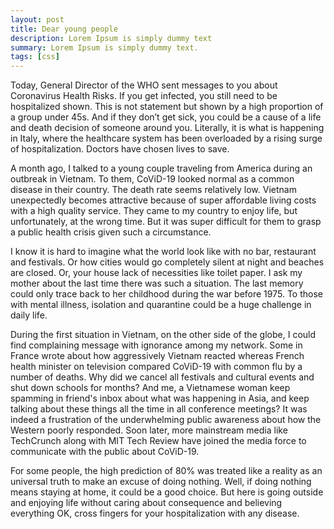 ```yaml
---
layout: post
title: Dear young people
description: Lorem Ipsum is simply dummy text
summary: Lorem Ipsum is simply dummy text.
tags: [css]
---
```


Today, General Director of the WHO sent messages to you about Coronavirus Health Risks. If you get infected, you still need to be hospitalized shown. This is not statement but shown by a high proportion of a group under 45s. And if they don’t get sick, you could be a cause of a life and death decision of someone around you. Literally, it is what is happening in Italy, where the healthcare system has been overloaded by a rising surge of hospitalization. Doctors have chosen lives to save.

A month ago, I talked to a young couple traveling from America during an outbreak in Vietnam. To them, CoViD-19 looked normal as a common disease in their country. The death rate seems relatively low. Vietnam unexpectedly becomes attractive because of super affordable living costs with a high quality service. They came to my country to enjoy life, but unfortunately, at the wrong time. But it was super difficult for them to grasp a public health crisis given such a circumstance.

I know it is hard to imagine what the world look like with no bar, restaurant and festivals. Or how cities would go completely silent at night and beaches are closed. Or, your house lack of necessities like toilet paper. I ask my mother about the last time there was such a situation.  The last memory could only trace back to her childhood during the war before 1975. To those with mental illness, isolation and quarantine could be a huge challenge in daily life.

During the first situation in Vietnam, on the other side of the globe, I could find complaining message with ignorance among my network. Some in France wrote about how aggressively Vietnam reacted whereas French health minister on television compared CoViD-19 with common flu by a number of deaths. Why did we cancel all festivals and cultural events and shut down schools for months? And me, a Vietnamese woman keep spamming in friend's inbox about what was happening in Asia, and keep talking about these things all the time in all conference meetings? It was indeed a frustration of the underwhelming public awareness about how the Western poorly responded. Soon later, more mainstream media like TechCrunch along with MIT Tech Review have joined the media force to communicate with the public about CoViD-19.

For some people, the high prediction of 80% was treated like a reality as an universal truth to make an excuse of doing nothing. Well, if doing nothing means staying at home, it could be a good choice. But here is going outside and enjoying life without caring about consequence and believing everything OK, cross fingers for your hospitalization with any disease.
